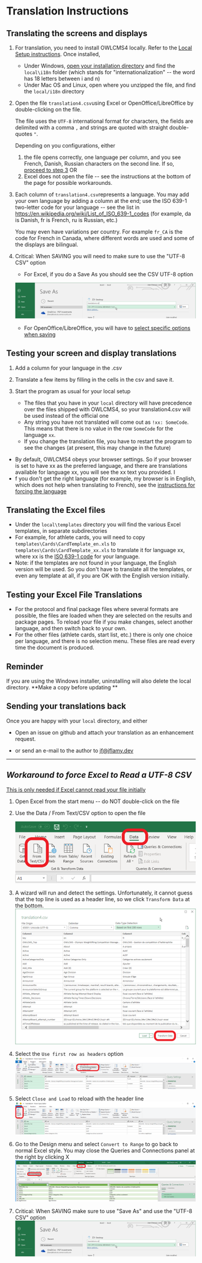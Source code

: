 # Translation Instructions

## Translating the screens and displays

1. For translation, you need to install OWLCMS4 locally.  Refer to the [Local Setup instructions](https://jflamy.github.io/owlcms4/#/LocalSetup).  Once installed,
   - Under Windows, [open your installation directory](https://jflamy.github.io/owlcms4/#/LocalSetup?id=accessing-the-program-files-and-configuration) and find the `local\i18n`  folder (which stands for "internationalization" -- the word has 18 letters between i and n)
   - Under Mac OS and Linux, open where you unzipped the file, and find the `local/i18n` directory
   
2. Open the file `translation4.csv`using Excel or OpenOffice/LibreOffice by double-clicking on the file.
   
   The file uses the `UTF-8` international format for characters, the fields are delimited with a comma `,` and strings are quoted with straight double-quotes `"`.
   
    Depending on you configurations, either
   
   1. the file opens correctly, one language per column, and you see French, Danish, Russian characters on the second line. If so, <u>proceed to step 3</u>  OR
   2. Excel does not open the file -- see the instructions at the bottom of the page for possible workarounds.
   
3. Each column of `translation4.csv`represents a language.  You may add your own language by adding a column at the end; use the ISO 639-1 two-letter code for your language -- see the list in https://en.wikipedia.org/wiki/List_of_ISO_639-1_codes  (for example, da is Danish, fr is French, ru is Russian, etc.)

   You may even have variations per country. For example `fr_CA` is the code for French in Canada, where different words are used and some of the displays are bilingual.

4. Critical: When SAVING you will need to make sure to use the "UTF-8 CSV" option

   - For Excel, if you do a Save As you should see the CSV UTF-8 option

   ![60_CSV_Save As](../../../../../docs/img/Translation/60_CSV_SaveAs.png)

   - For OpenOffice/LibreOffice, you will have to [select specific options when saving](https://csvimproved.com/support/questions-and-answers/916-save-a-csv-file-as-utf-8)

## Testing your screen and display translations

   1. Add a column for your language in the .csv 

   2. Translate a few items by filling in the cells in the csv and save it.

   3. Start the program as usual for your local setup

         - The files that you have in your `local` directory will have precedence over the files shipped with OWLCMS4, so your translation4.csv will be used instead of the official one
         - Any string you have not translated will come out as `!xx: SomeCode`. This means that there is no value in the row `SomeCode` for the language `xx`.
         - If you change the translation file, you have to restart the program to see the changes (at present, this may change in the future)
- By default, OWLCMS4 obeys your browser settings.  So if your browser is set to have xx as the preferred language, and there are translations available for language xx, you will see the xx text you provided.  I
- f you don't get the right language (for example, my browser is in English, which does not help when translating to French), see the [instructions for forcing the language](https://jflamy.github.io/owlcms4/#/LocalSetup?id=defining-the-language)
  

## Translating the Excel files
- Under the `local\templates` directory you will find the various Excel templates, in separate subdirectories
- For example, for athlete cards, you will need to copy `templates\Cards\CardTemplate_en.xls` to `templates\Cards\CardTemplate_xx.xls`  to translate it for language xx, where xx is the [ISO 639-1 code]( https://en.wikipedia.org/wiki/List_of_ISO_639-1_codes) for your language.
- Note: if the templates are not found in your language, the English version will be used.  So you don't have to translate all the templates, or even any template at all, if you are OK with the English version initially.

## Testing your Excel File Translations

- For the protocol and final package files where several formats are possible, the files are loaded when they are selected on the results and package pages.  To reload your file if you make changes, select another language, and then switch back to your own.
- For the other files (athlete cards, start list, etc.) there is only one choice per language, and there is no selection menu.  These files are read every time the document is produced.

## Reminder

If you are using the Windows installer, uninstalling will also delete the local directory.  **Make a copy before updating **

## Sending your translations back

Once you are happy with your `local` directory, and either

- Open an issue on github and attach your translation as an enhancement request.

- or send an e-mail to the author to [jf@jflamy.dev](mailto:jf@jflamy.dev)





------



## *Workaround to force Excel to Read a UTF-8 CSV*

<u>This is only needed if Excel cannot read your file initially</u>

1. Open Excel from the start menu -- do NOT double-click on the file

2. Use the Data / From Text/CSV option to open the file

   ![10_FromTextCSV](../../../../../docs/img/Translation/10_FromTextCSV.png)

3. A wizard will run and detect the settings. Unfortunately, it cannot guess that the top line is used as a header line, so we click `Transform Data` at the bottom.![20_Wizard_transform](../../../../../docs/img/Translation/20_Wizard_transform.png)

3. Select the `Use first row as headers` option
   ![30_HeaderRows](../../../../../docs/img/Translation/30_HeaderRows.png)
4. Select `Close and Load` to reload with the header line
   ![40_CloseAndSave](../../../../../docs/img/Translation/40_CloseAndSave.png)
5. Go to the Design menu and select `Convert to Range` to go back to normal Excel style.  You may close the Queries and Connections panel at the right by clicking X
   ![50_Range](../../../../../docs/img/Translation/50_Range.png)
6. Critical: When SAVING make sure to use "Save As" and use the "UTF-8 CSV" option
   ![60_CSV_Save As](../../../../../docs/img/Translation/60_CSV_SaveAs.png)